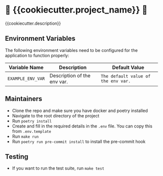 # 🎉 {{cookiecutter.project_name}} 🤖

{{cookiecutter.description}}

## Environment Variables

The following environment variables need to be configured for the application to function properly:

| Variable Name              | Description                                                                                 | Default Value                                       |
|----------------------------|---------------------------------------------------------------------------------------------|--------------------------------------------------|
| `EXAMPLE_ENV_VAR`                | Description of the env var.                                                      | `The default value of the env var.`                                 |


## Maintainers

* Clone the repo and make sure you have docker and poetry installed
* Navigate to the root directory of the project
* Run `poetry install`
* Create and fill in the required details in the `.env` file. You can copy this from `.env.template`
* Run `make run`
* Run `poetry run pre-commit install` to install the pre-commit hook


## Testing
* If you want to run the test suite, run `make test`

